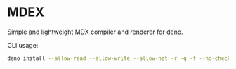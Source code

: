 # MDEX

Simple and lightweight MDX compiler and renderer for deno.

CLI usage:

```sh
deno install --allow-read --allow-write --allow-net -r -q -f --no-check -n mdex https://deno.land/x/mdex/mod.ts
```
